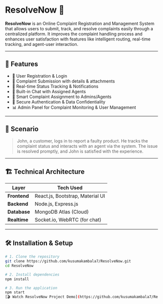 # ResolveNow 🚀

**ResolveNow** is an Online Complaint Registration and Management System that allows users to submit, track, and resolve complaints easily through a centralized platform. It improves the complaint handling process and enhances user satisfaction with features like intelligent routing, real-time tracking, and agent-user interaction.

---

## 🧩 Features

- 👤 User Registration & Login
- 📝 Complaint Submission with details & attachments
- 🔔 Real-time Status Tracking & Notifications
- 💬 Built-in Chat with Assigned Agents
- 🔄 Smart Complaint Assignment to Admins/Agents
- 🔐 Secure Authentication & Data Confidentiality
- 📊 Admin Panel for Complaint Monitoring & User Management

---

## 📸 Scenario

> John, a customer, logs in to report a faulty product. He tracks the complaint status and interacts with an agent via the system. The issue is resolved promptly, and John is satisfied with the experience.

---

## 🏗️ Technical Architecture

| Layer        | Tech Used                     |
|-------------|-------------------------------|
| **Frontend** | React.js, Bootstrap, Material UI |
| **Backend**  | Node.js, Express.js           |
| **Database** | MongoDB Atlas (Cloud)         |
| **Realtime** | Socket.io, WebRTC (for chat)  |

---

## 🛠️ Installation & Setup

```bash
# 1. Clone the repository
git clone https://github.com/kusumakambala7/ResolveNow.git
cd ResolveNow

# 2. Install dependencies
npm install

# 3. Run the application
npm start
[🎬 Watch ResolveNow Project Demo](https://github.com/kusumakambala7/ResolveNow/blob/main/ResolveNow%20video.mp4?raw=true)
